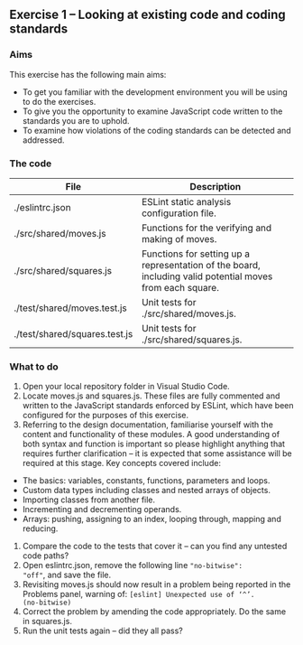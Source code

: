  ## Exercise 1 – Looking at existing code and coding standards

### Aims
This exercise has the following main aims:
* To get you familiar with the development environment you will be using to do the exercises.
* To give you the opportunity to examine JavaScript code written to the standards you are to uphold.
* To examine how violations of the coding standards can be detected and addressed.

### The code
| File                            | Description          |
|---------------------------------|----------------------|
| ./eslintrc.json                 | ESLint static analysis configuration file. |
| ./src/shared/moves.js	          | Functions for the verifying and making of moves. |
| ./src/shared/squares.js	        | Functions for setting up a representation of the board, including valid potential moves from each square. |
| ./test/shared/moves.test.js	    | Unit tests for ./src/shared/moves.js. |
| ./test/shared/squares.test.js	  | Unit tests for ./src/shared/squares.js. |

### What to do
1. Open your local repository folder in Visual Studio Code.
1. Locate moves.js and squares.js. These files are fully commented and written to the JavaScript standards enforced by ESLint, which have been configured for the purposes of this exercise.
1. Referring to the design documentation, familiarise yourself with the content and functionality of these modules. A good understanding of both syntax and function is important so please highlight anything that requires further clarification – it is expected that some assistance will be required at this stage. Key concepts covered include:
 * The basics: variables, constants, functions, parameters and loops.
 * Custom data types including classes and nested arrays of objects.
 * Importing classes from another file.
 * Incrementing and decrementing operands.
 * Arrays: pushing, assigning to an index, looping through, mapping and reducing.
1. Compare the code to the tests that cover it – can you find any untested code paths?
1. Open eslintrc.json, remove the following line <code>"no-bitwise": "off"</code>, and save the file.
1. Revisiting moves.js should now result in a problem being reported in the Problems panel, warning of: <code>[eslint] Unexpected use of ‘^’. (no-bitwise)</code>
1. Correct the problem by amending the code appropriately. Do the same in squares.js.
1. Run the unit tests again – did they all pass?
